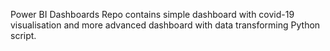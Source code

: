 Power BI Dashboards
Repo contains simple dashboard with covid-19 visualisation and more advanced dashboard with data transforming Python script.
